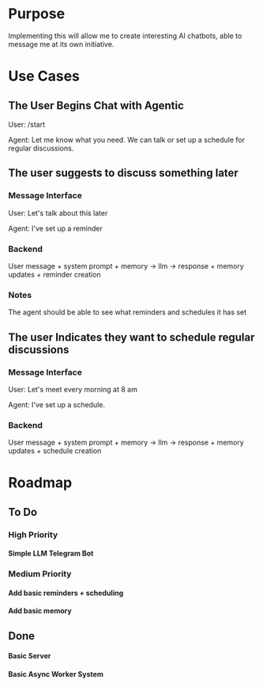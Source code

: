 # Purpose

Implementing this will allow me to create interesting AI chatbots, able to message me at its own initiative.

# Use Cases

## The User Begins Chat with Agentic

User: /start

Agent: Let me know what you need. We can talk or set up a schedule for regular discussions.

## The user suggests to discuss something later

### Message Interface

User: Let's talk about this later

Agent: I've set up a reminder

### Backend

User message + system prompt + memory -> llm -> response + memory updates + reminder creation

### Notes

The agent should be able to see what reminders and schedules it has set

## The user Indicates they want to schedule regular discussions

### Message Interface

User: Let's meet every morning at 8 am

Agent: I've set up a schedule.

### Backend

User message + system prompt + memory -> llm -> response + memory updates + schedule creation

# Roadmap

## To Do

### High Priority

#### Simple LLM Telegram Bot

### Medium Priority

#### Add basic reminders + scheduling

#### Add basic memory

## Done

#### Basic Server

#### Basic Async Worker System
